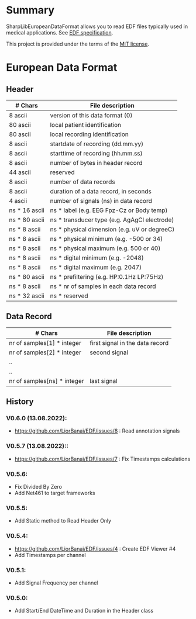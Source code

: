 # Summary

SharpLibEuropeanDataFormat allows you to read EDF files typically used in medical applications.
See [EDF specification](http://www.edfplus.info/specs/edf.html).

This project is provided under the terms of the [MIT license](http://choosealicense.com/licenses/mit/).

# European Data Format

## Header

| # Chars | File description                               |
|---------|------------------------------------------------|
|8 ascii  | version of this data format (0) |
|80 ascii | local patient identification |
|80 ascii | local recording identification |
|8 ascii  | startdate of recording (dd.mm.yy)|
|8 ascii  | starttime of recording (hh.mm.ss) |
|8 ascii  | number of bytes in header record |
|44 ascii | reserved |
|8 ascii  | number of data records|
|8 ascii  | duration of a data record, in seconds |
|4 ascii  | number of signals (ns) in data record |
|ns * 16 ascii | ns * label (e.g. EEG Fpz-Cz or Body temp)|
|ns * 80 ascii | ns * transducer type (e.g. AgAgCl electrode) |
|ns * 8 ascii  | ns * physical dimension (e.g. uV or degreeC) |
|ns * 8 ascii  | ns * physical minimum (e.g. -500 or 34) |
|ns * 8 ascii  | ns * physical maximum (e.g. 500 or 40) |
|ns * 8 ascii  | ns * digital minimum (e.g. -2048) |
|ns * 8 ascii  | ns * digital maximum (e.g. 2047) |
|ns * 80 ascii | ns * prefiltering (e.g. HP:0.1Hz LP:75Hz) |
|ns * 8 ascii  | ns * nr of samples in each data record |
|ns * 32 ascii | ns * reserved|

## Data Record

| # Chars                   | File description                |
|---------------------------|---------------------------------|
|nr of samples[1] * integer | first signal in the data record |
|nr of samples[2] * integer | second signal                   |
|.. | |
|.. | |
|nr of samples[ns] * integer | last signal |

## History
### V0.6.0 (13.08.2022): 
 - https://github.com/LiorBanai/EDF/issues/8 : Read annotation signals

### V0.5.7 (13.08.2022):: 
 - https://github.com/LiorBanai/EDF/issues/7 : Fix Timestamps calculations 

### V0.5.6: 
 - Fix Divided By Zero
 - Add Net461 to target frameworks

### V0.5.5: 
 - Add Static method to Read Header Only

### V0.5.4: 
 - https://github.com/LiorBanai/EDF/issues/4 : Create EDF Viewer #4
 - Add Timestamps per channel

### V0.5.1: 
 - Add Signal Frequency per channel

### V0.5.0: 
 - Add Start/End DateTime and Duration in the Header class

